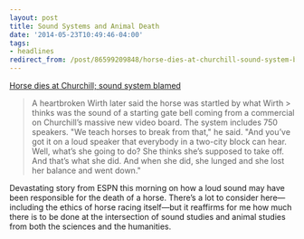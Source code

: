 ```yaml
---
layout: post 
title: Sound Systems and Animal Death
date: '2014-05-23T10:49:46-04:00' 
tags: 
- headlines 
redirect_from: /post/86599209848/horse-dies-at-churchill-sound-system-blamed/
--- 
```


[Horse dies at Churchill; sound system blamed](http://espn.go.com/horse-racing/story/_/id/10971859ever-tell-lynda-dies-freak-fall-churchill-downs)

> A heartbroken Wirth later said the horse was startled by what Wirth > thinks was the sound of a starting gate bell coming from a commercial on Churchill’s massive new video board. The system includes 750 speakers. "We teach horses to break from that," he said. "And you’ve got it on a loud speaker that everybody in a two-city block can hear. Well, what’s she going to do? She thinks she’s supposed to take off. And that’s what she did. And when she did, she lunged and she lost her balance and went down."

Devastating story from ESPN this morning on how a loud sound may have been responsible for the death of a horse. There’s a lot to consider here—including the ethics of horse racing itself—but it reaffirms for me how much there is to be done at the intersection of sound studies and animal studies from both the sciences and the humanities.


